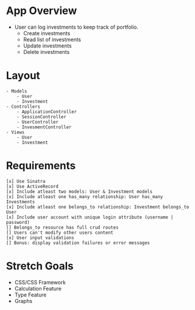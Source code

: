 # App Overview
- User can log investments to keep track of portfolio.
    - Create investments
    - Read list of investments
    - Update investments
    - Delete investments

# Layout
    - Models
        - User
        - Investment
    - Controllers
        - ApplicationController
        - SessionController
        - UserController
        - InvesmentController
    - Views
        - User
        - Investment

# Requirements
    [x] Use Sinatra
    [x] Use ActiveRecord
    [x] Include atleast two models: User & Investment models
    [x] Include atleast one has_many relationship: User has_many Investments
    [x] Include atleast one belongs_to relationship: Investment belongs_to User
    [x] Include user account with unique login attribute (username | password)
    [] Belongs_to resource has full crud routes
    [] Users can't modify other users content
    [x] User input validations
    [] Bonus: display validation failures or error messages

# Stretch Goals
- CSS/CSS Framework
- Calculation Feature
- Type Feature
- Graphs